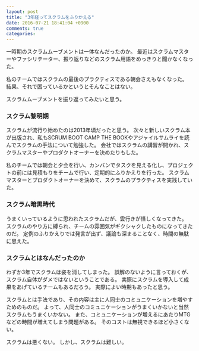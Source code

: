 ```yaml
---
layout: post
title: "3年経ってスクラムをふりかえる"
date: 2016-07-21 18:41:04 +0900
comments: true
categories: 
---
```


一時期のスクラムムーブメントは一体なんだったのか。
最近はスクラムマスターやファシリテーター、振り返りなどのスクラム用語をめっきりと聞かなくなった。

私のチームではスクラムの最後のプラクティスである朝会さえもなくなった。
結果、それで困っているかというとそんなことはない。

スクラムムーブメントを振り返ってみたいと思う。

### スクラム黎明期

スクラムが流行り始めたのは2013年頃だったと思う。
次々と新しいスクラム本が出版され、私もSCRUM BOOT CAMP THE BOOKやアジャイルサムライを読んでスクラムの手法について勉強した。
会社ではスクラムの講習が開かれ、スクラムマスターやプロダクトオーナーを決めたりもした。

私のチームでは朝会と夕会を行い、カンバンでタスクを見える化し、プロジェクトの前には見積もりをチームで行い、定期的にふりかえりを行った。
スクラムマスターとプロダクトオーナーを決めて、スクラムのプラクティスを実践していた。

### スクラム暗黒時代

うまくいっているように思われたスクラムだが、雲行きが怪しくなってきた。
スクラムのやり方に縛られ、チームの雰囲気がギクシャクしたものになってきたのだ。
定例のふりかえりでは発言が出ず、議論も深まることなく、時間の無駄に思えた。

### スクラムとはなんだったのか

わずか3年でスクラムは姿を消してしまった。
誤解のないように言っておくが、スクラム自体がダメではないということである。
実際にスクラムを導入して成果をあげているチームもあるだろう。
実際によい時期もあったと思う。

スクラムとは手法であり、その内容は主に人同士のコミュニケーションを増やすためのものだ。
よって、人同士のコミュニケーションがうまくいかないと当然スクラムもうまくいかない。
また、コミュニケーションが増えるにあたりMTGなどの時間が増えてしまう問題がある。
そのコストは無視できるほど小さくない。

スクラムは悪くない。
しかし、スクラムは難しい。
